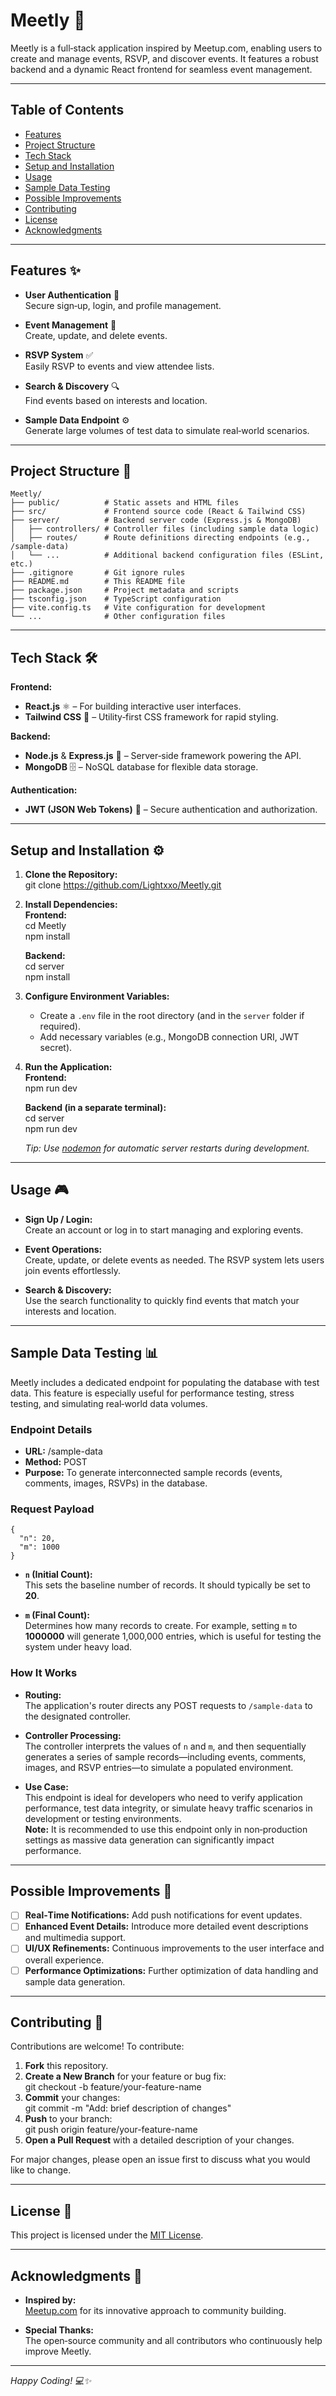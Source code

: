 # Meetly 🚀

Meetly is a full‐stack application inspired by Meetup.com, enabling users to create and manage events, RSVP, and discover events. It features a robust backend and a dynamic React frontend for seamless event management.

---

## Table of Contents
- [Features](#features-)
- [Project Structure](#project-structure-)
- [Tech Stack](#tech-stack-)
- [Setup and Installation](#setup-and-installation-)
- [Usage](#usage-)
- [Sample Data Testing](#sample-data-testing-)
- [Possible Improvements](#possible-improvements-)
- [Contributing](#contributing-)
- [License](#license-)
- [Acknowledgments](#acknowledgments-)

---

## Features ✨

- **User Authentication** 🔐  
  Secure sign‐up, login, and profile management.

- **Event Management** 📅  
  Create, update, and delete events.

- **RSVP System** ✅  
  Easily RSVP to events and view attendee lists.

- **Search & Discovery** 🔍  
  Find events based on interests and location.

- **Sample Data Endpoint** ⚙️  
  Generate large volumes of test data to simulate real‐world scenarios.

---

## Project Structure 📂
```text
Meetly/
├── public/          # Static assets and HTML files
├── src/             # Frontend source code (React & Tailwind CSS)
├── server/          # Backend server code (Express.js & MongoDB)
│   ├── controllers/ # Controller files (including sample data logic)
│   ├── routes/      # Route definitions directing endpoints (e.g., /sample-data)
│   └── ...          # Additional backend configuration files (ESLint, etc.)
├── .gitignore       # Git ignore rules
├── README.md        # This README file
├── package.json     # Project metadata and scripts
├── tsconfig.json    # TypeScript configuration
├── vite.config.ts   # Vite configuration for development
└── ...              # Other configuration files
```
---

## Tech Stack 🛠️

**Frontend:**  
- **React.js** ⚛️ – For building interactive user interfaces.  
- **Tailwind CSS** 🎨 – Utility‐first CSS framework for rapid styling.

**Backend:**  
- **Node.js** & **Express.js** 🚀 – Server‐side framework powering the API.  
- **MongoDB** 🗄️ – NoSQL database for flexible data storage.

**Authentication:**  
- **JWT (JSON Web Tokens)** 🔑 – Secure authentication and authorization.

---

## Setup and Installation ⚙️

1. **Clone the Repository:**  
    git clone https://github.com/Lightxxo/Meetly.git

2. **Install Dependencies:**  
   **Frontend:**  
        cd Meetly  
        npm install  

   **Backend:**  
        cd server  
        npm install  

3. **Configure Environment Variables:**  
   - Create a `.env` file in the root directory (and in the `server` folder if required).  
   - Add necessary variables (e.g., MongoDB connection URI, JWT secret).

4. **Run the Application:**  
   **Frontend:**  
        npm run dev  

   **Backend (in a separate terminal):**  
        cd server  
        npm run dev  

   *Tip: Use [nodemon](https://nodemon.io/) for automatic server restarts during development.*

---

## Usage 🎮

- **Sign Up / Login:**  
  Create an account or log in to start managing and exploring events.

- **Event Operations:**  
  Create, update, or delete events as needed. The RSVP system lets users join events effortlessly.

- **Search & Discovery:**  
  Use the search functionality to quickly find events that match your interests and location.

---

## Sample Data Testing 📊

Meetly includes a dedicated endpoint for populating the database with test data. This feature is especially useful for performance testing, stress testing, and simulating real‐world data volumes.

### Endpoint Details

- **URL:** /sample-data  
- **Method:** POST  
- **Purpose:** To generate interconnected sample records (events, comments, images, RSVPs) in the database.

### Request Payload

    {
      "n": 20,
      "m": 1000
    }

- **`n` (Initial Count):**  
  This sets the baseline number of records. It should typically be set to **20**.

- **`m` (Final Count):**  
  Determines how many records to create. For example, setting `m` to **1000000** will generate 1,000,000 entries, which is useful for testing the system under heavy load.

### How It Works

- **Routing:**  
  The application's router directs any POST requests to `/sample-data` to the designated controller.

- **Controller Processing:**  
  The controller interprets the values of `n` and `m`, and then sequentially generates a series of sample records—including events, comments, images, and RSVP entries—to simulate a populated environment.

- **Use Case:**  
  This endpoint is ideal for developers who need to verify application performance, test data integrity, or simulate heavy traffic scenarios in development or testing environments.  
**Note:** It is recommended to use this endpoint only in non‐production settings as massive data generation can significantly impact performance.

---

## Possible Improvements 🚧

- [ ] **Real‐Time Notifications:** Add push notifications for event updates.  
- [ ] **Enhanced Event Details:** Introduce more detailed event descriptions and multimedia support.  
- [ ] **UI/UX Refinements:** Continuous improvements to the user interface and overall experience.  
- [ ] **Performance Optimizations:** Further optimization of data handling and sample data generation.

---

## Contributing 🤝

Contributions are welcome! To contribute:

1. **Fork** this repository.  
2. **Create a New Branch** for your feature or bug fix:  
       git checkout -b feature/your-feature-name  
3. **Commit** your changes:  
       git commit -m "Add: brief description of changes"  
4. **Push** to your branch:  
       git push origin feature/your-feature-name  
5. **Open a Pull Request** with a detailed description of your changes.

For major changes, please open an issue first to discuss what you would like to change.

---

## License 📄

This project is licensed under the [MIT License](LICENSE).

---

## Acknowledgments 🙏

- **Inspired by:**  
  [Meetup.com](https://www.meetup.com) for its innovative approach to community building.

- **Special Thanks:**  
  The open‐source community and all contributors who continuously help improve Meetly.

---

*Happy Coding! 💻✨*

